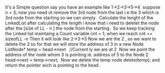 It's a Simple question say you have an example like
​
1->2->3->5->4
​
suppose n = 3;
now you need ot remove the 3rd node from the last i.e the 3 which is 3rd node from the starting so we can simply .
Calculate the lenght of the LinkedList after calculating the length i know that i need to deletet the  node after the  [size of LL - n ] the node from the starting.
​
So we keep tracking the Linked list maintaing a Count variable cnt = 1;
when we reach cnt == sizeofLL -n
Then it will look like
2->3->5
Now we are the 2 , so we want to delete the 3 so for that we will store the address of 3 in a
new Node
ListNode* temp = head->next   //Current ly we are at 2
​
Now we point the address of the node whom 3 is pointing ie. address of 5 to the Node 2
​
head->next = temp->next;
​
Now we delete the temp node
delete(temp);
and return the pointer wich is pointing to the head .